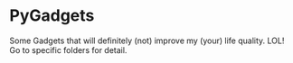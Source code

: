 # PyGadgets
Some Gadgets that will definitely (not) improve my (your) life quality. LOL! Go to specific folders for detail.
